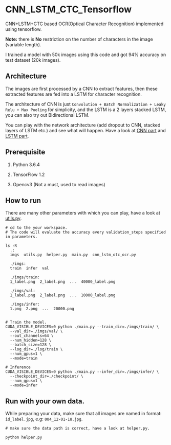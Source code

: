 # CNN_LSTM_CTC_Tensorflow

CNN+LSTM+CTC based OCR(Optical Character Recognition) implemented using tensorflow. 

**Note:** there is **No** restriction on the number of characters in the image (variable length).

I trained a model with 50k images using this code and got 94% accuracy on test dataset (20k images).

## Architecture

The images are first processed by a CNN to extract features, then these extracted features are fed into a LSTM for character recognition.

The architecture of CNN is just `Convolution + Batch Normalization + Leaky Relu + Max Pooling` for simplicity, and the LSTM is a 2 layers stacked LSTM, you can also try out Bidirectional LSTM.

You can play with the network architecture (add dropout to CNN, stacked layers of LSTM etc.) and see what will happen. Have a look at [CNN part](cnn_lstm_otc_ocr.py#L45) and [LSTM part](cnn_lstm_otc_ocr.py#L60).


## Prerequisite

1. Python 3.6.4

2. TensorFlow 1.2

3. Opencv3 (Not a must, used to read images)



## How to run

There are many other parameters with which you can play, have a look at [utils.py](utils.py#L11).


``` shell
# cd to the your workspace.
# The code will evaluate the accuracy every validation_steps specified in parameters.

ls -R
  .:
  imgs  utils.py  helper.py  main.py  cnn_lstm_otc_ocr.py

  ./imgs:
  train  infer  val
  
  ./imgs/train:
  1_label.png  2_label.png  ...  40000_label.png
  
  ./imgs/val:
  1_label.png  2_label.png  ...  10000_label.png

  ./imgs/infer:
  1.png  2.png  ...  20000.png
   
  
# Train the model.
CUDA_VISIBLE_DEVICES=0 python ./main.py --train_dir=./imgs/train/ \
  --val_dir=./imgs/val/ \
  --out_channels=64 \
  --num_hidden=128 \
  --batch_size=128 \
  --log_dir=./log/train \
  --num_gpus=1 \
  --mode=train

# Inference
CUDA_VISIBLE_DEVICES=0 python ./main.py --infer_dir=./imgs/infer/ \
  --checkpoint_dir=./checkpoint/ \
  --num_gpus=1 \
  --mode=infer

```


## Run with your own data.

While preparing your data, make sure that all images are named in format: `id_label.jpg`, e.g: `004_12-01-18.jpg`.

``` shell
# make sure the data path is correct, have a look at helper.py.

python helper.py
```

